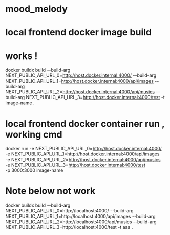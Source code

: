 # mood_melody

# local frontend docker image build

# works !

docker buildx build --build-arg NEXT_PUBLIC_API_URL_0=http://host.docker.internal:4000/ --build-arg NEXT_PUBLIC_API_URL_1=http://host.docker.internal:4000/api/images --build-arg NEXT_PUBLIC_API_URL_2=http://host.docker.internal:4000/api/musics --build-arg NEXT_PUBLIC_API_URL_3=http://host.docker.internal:4000/test -t image-name .

# local frontend docker container run , working cmd

docker run -e NEXT_PUBLIC_API_URL_0=http://host.docker.internal:4000/ \
 -e NEXT_PUBLIC_API_URL_1=http://host.docker.internal:4000/api/images \
 -e NEXT_PUBLIC_API_URL_2=http://host.docker.internal:4000/api/musics \
 -e NEXT_PUBLIC_API_URL_3=http://host.docker.internal:4000/test \
 -p 3000:3000 image-name

# Note below not work

docker buildx build --build-arg NEXT_PUBLIC_API_URL_0=http://localhost:4000/ --build-arg NEXT_PUBLIC_API_URL_1=http://localhost:4000/api/images --build-arg
NEXT_PUBLIC_API_URL_2=http://localhost:4000/api/musics --build-arg
NEXT_PUBLIC_API_URL_3=http://localhost:4000/test -t aaa .
